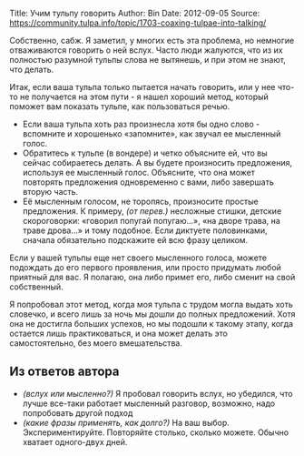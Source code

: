 Title: Учим тульпу говорить
Author: Bin
Date: 2012-09-05
Source: https://community.tulpa.info/topic/1703-coaxing-tulpae-into-talking/

Собственно, сабж. Я заметил, у многих есть эта проблема, но немногие отваживаются говорить о ней вслух. Часто люди жалуются, что из их полностью разумной тульпы слова не вытянешь, и при этом не знают, что делать.

Итак, если ваша тульпа только пытается начать говорить, или у нее что-то не получается на этом пути - я нашел хороший метод, который поможет вам показать тульпе, как пользоваться речью.

*   Если ваша тульпа хоть раз произнесла хотя бы одно слово - вспомните и хорошенько «запомните», как звучал ее мысленный голос.
*   Обратитесь к тульпе (в вондере) и четко объясните ей, что вы сейчас собираетесь делать. А вы будете произносить предложения, используя ее мысленный голос. Объясните, что она может повторять предложения одновременно с вами, либо завершать вторую часть.
*   Её мысленным голосом, не торопясь, произносите простые предложения. К примеру, _(от перев.)_ несложные стишки, детские скороговорки: «говорил попугай попугаю…», «на дворе трава, на траве дрова…» и тому подобное. Если диктуете половинками, сначала обязательно подскажите ей всю фразу целиком.

Если у вашей тульпы еще нет своего мысленного голоса, можете подождать до его первого проявления, или просто придумать любой приятный для вас. Я полагаю, она либо примет его, либо сменит на свой собственный.

Я попробовал этот метод, когда моя тульпа с трудом могла выдать хоть словечко, и всего лишь за ночь мы дошли до полных предложений. Хотя она не достигла больших успехов, но мы подошли к такому этапу, когда остается лишь практиковаться, и она может делать это самостоятельно, без моего вмешательства.

## Из ответов автора

*   _(вслух или мысленно?)_ Я пробовал говорить вслух, но убедился, что лучше все-таки работает мысленный разговор, возможно, надо попробовать другой подход
*   _(какие фразы применять, как долго?)_ На ваш выбор. Экспериментируйте. Повторяйте столько, сколько можете. Обычно хватает одного-двух дней.